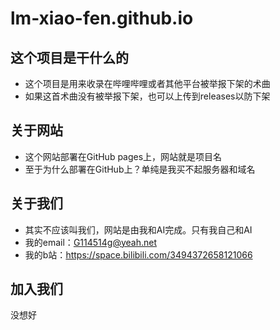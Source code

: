# lm-xiao-fen.github.io
## 这个项目是干什么的
- 这个项目是用来收录在哔哩哔哩或者其他平台被举报下架的术曲
- 如果这首术曲没有被举报下架，也可以上传到releases以防下架
## 关于网站
- 这个网站部署在GitHub pages上，网站就是项目名
- 至于为什么部署在GitHub上？单纯是我买不起服务器和域名
## 关于我们
- 其实不应该叫我们，网站是由我和AI完成。只有我自己和AI
- 我的email：G114514g@yeah.net
- 我的b站：https://space.bilibili.com/3494372658121066
## 加入我们
没想好
